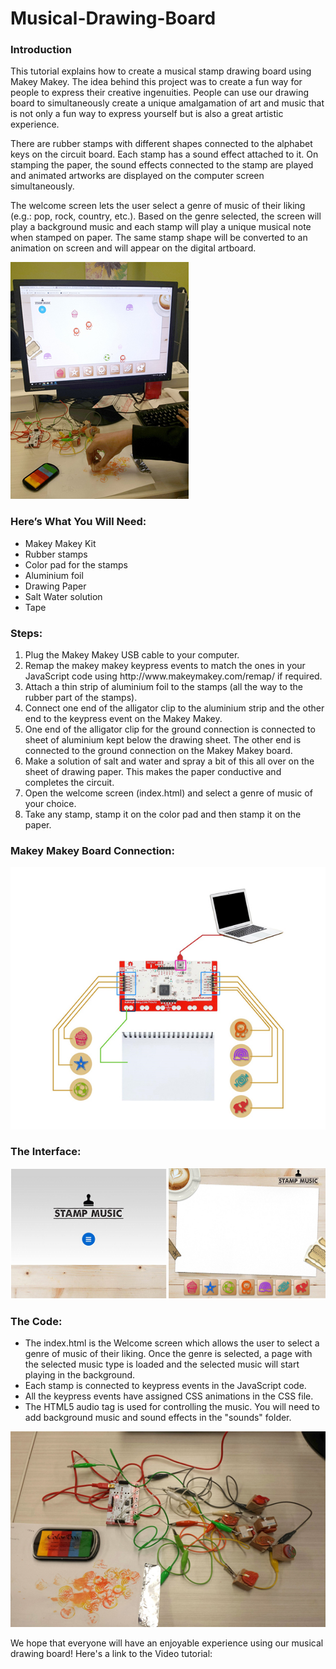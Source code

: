 # Musical-Drawing-Board

<h3>Introduction</h3>
This tutorial explains how to create a musical stamp drawing board using Makey Makey. The idea behind this project was to create a fun way for people to express their creative ingenuities. People can use our drawing board to simultaneously create a unique amalgamation of art and music that is not only a fun way to express yourself but is also a great artistic experience.

There are rubber stamps with different shapes connected to the alphabet keys on the circuit board. Each stamp has a sound effect attached to it. On stamping the paper, the sound effects connected to the stamp are played and animated artworks are displayed on the computer screen simultaneously.

The welcome screen lets the user select a genre of music of their liking (e.g.: pop, rock, country, etc.). Based on the genre selected, the screen will play a background music and each stamp will play a unique musical note when stamped on paper. The same stamp shape will be converted to an animation on screen and will appear on the digital artboard.

<img src="images/Img1.jpg" alt="Image 1"/>

<h3>Here’s What You Will Need:</h3>
<ul>
  <li>Makey Makey Kit</li>
  <li>Rubber stamps</li>
  <li>Color pad for the stamps</li>
  <li>Aluminium foil</li>
  <li>Drawing Paper</li>
  <li>Salt Water solution</li>
  <li>Tape</li>
</ul>

<h3>Steps:</h3>
<ol>
  <li>Plug the Makey Makey USB cable to your computer. </li>
  <li>Remap the makey makey keypress events to match the ones in your JavaScript code using http://www.makeymakey.com/remap/ if required.</li>
  <li>Attach a thin strip of aluminium foil to the stamps (all the way to the rubber part of the stamps).</li>
  <li>Connect one end of the alligator clip to the aluminium strip and the other end to the keypress event on the Makey Makey.</li>
  <li>One end of the alligator clip for the ground connection is connected to sheet of aluminium kept below the drawing sheet. The other end is connected to the ground connection on the Makey Makey board.</li>
  <li>Make a solution of salt and water and spray a bit of this all over on the sheet of drawing paper. This makes the paper conductive and completes the circuit.</li>
  <li>Open the welcome screen (index.html) and select a genre of music of your choice. </li>
  <li>Take any stamp, stamp it on the color pad and then stamp it on the paper.</li>
</ol>
<h3>Makey Makey Board Connection:</h3>
<img src="images/Img3.jpg" alt="Image 2"/>
<h3>The Interface:</h3>
<img src="images/Img4.jpg" alt="Image 3"/>
<h3>The Code:</h3>
<ul>
  <li>The index.html is the Welcome screen which allows the user to select a genre of music of their liking. Once the genre is selected,    a page with the selected music type is loaded and the selected music will start playing in the background.</li>
  <li>Each stamp is connected to keypress events in the JavaScript code. </li>
  <li>All the keypress events have assigned CSS animations in the CSS file.</li>
  <li>The HTML5 audio tag is used for controlling the music. You will need to add background music and sound effects in the "sounds"        folder.</li>
</ul>
<img src="images/Img2.jpg" alt="Image 4"/>


We hope that everyone will have an enjoyable experience using our musical drawing board! Here's a link to the Video tutorial:

